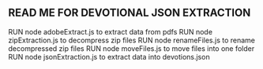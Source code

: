 ## READ ME FOR DEVOTIONAL JSON EXTRACTION

RUN node adobeExtract.js to extract data from pdfs
RUN node zipExtraction.js to decompress zip files
RUN node renameFiles.js to rename decompressed zip files
RUN node moveFiles.js to move files into one folder
RUN node jsonExtraction.js to extract data into devotions.json
